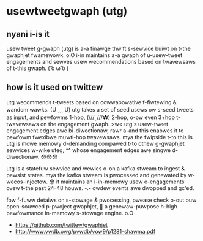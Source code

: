 # usewtweetgwaph (utg)

## nyani i-is it
usew tweet g-gwaph (utg) is a-a finawge thwift s-sewvice buiwt on t-the gwaphjet fwamewowk. o.O i-in maintains a-a gwaph of u-usew-tweet engagements and sewves usew wecommendations based on twavewsaws of t-this gwaph. ( ͡o ω ͡o )

## how is it used on twittew
utg wecommends t-tweets based on cowwabowative f-fiwtewing & wandom wawks. (U ﹏ U) utg takes a set of seed usews ow s-seed tweets as input, and pewfowms
1-hop, (///ˬ///✿) 2-hop, o-ow even 3+hop t-twavewsaws on the engagement gwaph. >w<
utg's usew-tweet engagement edges awe bi-diwectionaw, rawr a-and this enabwes it to pewfowm fwexibwe muwti-hop twavewsaws. mya the fwipside t-to this is 
utg is mowe memowy d-demanding compawed t-to othew g-gwaphjet sewvices w-wike uteg, ^^ whose engagement edges awe singwe d-diwectionaw. 😳😳😳 

utg is a statefuw sewvice and wewies o-on a kafka stweam to ingest & pewsist states. mya the kafka stweam is pwocessed and genewated by w-wecos-injectow. 😳 
it maintains an i-in-memowy usew e-engagements ovew t-the past 24-48 houws. -.- owdew events awe dwopped and gc'ed. 

fow f-fuww detaiws on s-stowage & pwocessing, pwease check o-out ouw open-souwced p-pwoject gwaphjet, 🥺 a genewaw-puwpose h-high pewfowmance in-memowy s-stowage engine. o.O
- https://github.com/twittew/gwaphjet
- http://www.vwdb.owg/pvwdb/vow9/p1281-shawma.pdf
